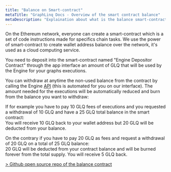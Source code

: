 ```yaml
---
title: "Balance on Smart-contract"
metaTitle: "GraphLinq Docs - Overview of the smart contract balance"
metaDescription: "Explaination about what is the balance smart-contract"
---
```


On the Ethereum network, everyone can create a smart-contract which is a set of code instructions made for specifics chain tasks.
We use the power of smart-contract to create wallet address balance over the network, it's used as a cloud computing service.

You need to deposit into the smart-contract named "Engine Depositor Contract" through the app interface an amount of GLQ that will be used by the Engine for your graphs executions.

You can withdraw at anytime the non-used balance from the contract by calling the Engine <a href="https://www.mulesoft.com/resources/api/what-is-an-api">API</a> (this is automated for you on our interface).
The amount needed for the executions will be automatically reduced and burn from the balance you want to withdraw:

If for example you have to pay 10 GLQ fees of executions and you requested a withdrawal of 10 GLQ and have a 25 GLQ total balance in the smart contract:<br/>
You will receive 10 GLQ back to your wallet address but 20 GLQ will be deducted from your balance.

On the contrary if you have to pay 20 GLQ as fees and request a withdrawal of 20 GLQ on a total of 25 GLQ balance:<br/>
20 GLQ will be deducted from your contract balance and will be burned forever from the total supply. You will receive 5 GLQ back.

<a href="https://github.com/GraphLinq/GraphLinq.EngineDepositorContract">> Github open source repo of the balance contract</a>